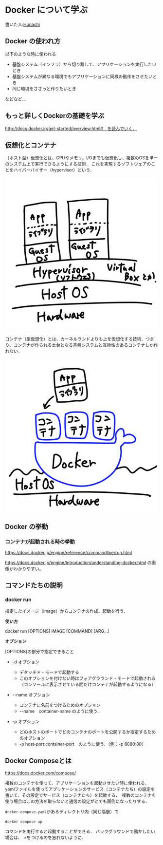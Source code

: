 # Docker について学ぶ
書いた人:[Hunachi](https://twitter.com/_hunachi)

## Docker の使われ方
以下のような時に使われる
- 基盤システム（インフラ）から切り離して、アプリケーションを実行したいとき
- 基盤システムが異なる環境でもアプリケーションに同様の動作をさせたいとき
- 同じ環境をささっと作りたいとき

などなど．．

## もっと詳しくDockerの基礎を学ぶ

http://docs.docker.jp/get-started/overview.html#　を読んでいく．

## 仮想化とコンテナ

（ホスト型）仮想化とは、CPUやメモリ、I/Oまでも仮想化し、複数のOSを単一のシステム上で実行できるようにする技術． これを実現するソフトウェアのことをハイパーバイザー（hypervisor）という．

![hypervisor system image](./image/hypervisor_system.png)

コンテナ（型仮想化）とは、カーネルランドよりも上を仮想化する技術．つまり、コンテナが作られる土台となる基盤システムと互換性のあるコンテナしか作れない．

![docker image](./image/docker_system.png)

## Docker の挙動

### コンテナが起動される時の挙動

https://docs.docker.jp/engine/reference/commandline/run.html

https://docs.docker.jp/engine/introduction/understanding-docker.html の画像がわかりやすい。

## コマンドたちの説明

### docker run 

指定したイメージ（image）からコンテナの作成、起動を行う．

**使い方**

docker run [OPTIONS] IMAGE [COMMAND] [ARG...]

**オプション**

[OPTIONS]の部分で指定できること

- -d オプション
    - デタッチド・モードで起動する
    - このオプションを付けない時はフォアグラウンド・モードで起動される（コンソールに表示させている間だけコンテナが起動するようになる）

- --name オプション
    - コンテナに名前をつけるためのオプション
    - --name　container-name のように使う．

- -p オプション
    - どのホストのポートでどのコンテナのポートを公開するか指定するためのオプション
    - -p host-port:container-port　のように使う．（例：-p 8080:80）

## Docker Composeとは

https://docs.docker.com/compose/

複数のコンテナを使って、アプリケーションを起動させたい時に使われる． yamlファイルを使ってアプリケーションのサービス（コンテナたち）の設定を書いて、その設定でサービス（コンテナたち）を起動する．　複数のコンテナを使う場合はこの方法を取らないと通信の設定がとても面倒になったりする．

`docker-compose.yaml`があるディレクトリ内（同じ階層）で

`docker compose up`

コマンドを実行すると起動することができる．
バックグラウンドで動かしたい場合は、`-d`をつけるのを忘れないように．